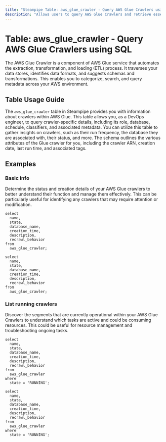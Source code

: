 ```yaml
---
title: "Steampipe Table: aws_glue_crawler - Query AWS Glue Crawlers using SQL"
description: "Allows users to query AWS Glue Crawlers and retrieve essential information about the crawler's configuration, status, and associated metadata."
---
```


# Table: aws_glue_crawler - Query AWS Glue Crawlers using SQL

The AWS Glue Crawler is a component of AWS Glue service that automates the extraction, transformation, and loading (ETL) process. It traverses your data stores, identifies data formats, and suggests schemas and transformations. This enables you to categorize, search, and query metadata across your AWS environment.

## Table Usage Guide

The `aws_glue_crawler` table in Steampipe provides you with information about crawlers within AWS Glue. This table allows you, as a DevOps engineer, to query crawler-specific details, including its role, database, schedule, classifiers, and associated metadata. You can utilize this table to gather insights on crawlers, such as their run frequency, the database they are associated with, their status, and more. The schema outlines the various attributes of the Glue crawler for you, including the crawler ARN, creation date, last run time, and associated tags.

## Examples

### Basic info
Determine the status and creation details of your AWS Glue crawlers to better understand their function and manage them effectively. This can be particularly useful for identifying any crawlers that may require attention or modification.

```sql+postgres
select
  name,
  state,
  database_name,
  creation_time,
  description,
  recrawl_behavior
from
  aws_glue_crawler;
```

```sql+sqlite
select
  name,
  state,
  database_name,
  creation_time,
  description,
  recrawl_behavior
from
  aws_glue_crawler;
```

### List running crawlers
Discover the segments that are currently operational within your AWS Glue Crawlers to understand which tasks are active and could be consuming resources. This could be useful for resource management and troubleshooting ongoing tasks.

```sql+postgres
select
  name,
  state,
  database_name,
  creation_time,
  description,
  recrawl_behavior
from
  aws_glue_crawler
where
  state = 'RUNNING'; 
```

```sql+sqlite
select
  name,
  state,
  database_name,
  creation_time,
  description,
  recrawl_behavior
from
  aws_glue_crawler
where
  state = 'RUNNING';
```